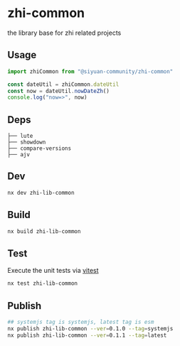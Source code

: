 # zhi-common

the library base for zhi related projects

## Usage

```ts
import zhiCommon from "@siyuan-community/zhi-common"

const dateUtil = zhiCommon.dateUtil
const now = dateUtil.nowDateZh()
console.log("now=>", now)
```

## Deps

```
├── lute
├── showdown
├── compare-versions
├── ajv
```

## Dev

```bash
nx dev zhi-lib-common
```

## Build

```bash
nx build zhi-lib-common
```

## Test

Execute the unit tests via [vitest](https://vitest.dev)

```bash
nx test zhi-lib-common
```

## Publish

```bash
## systemjs tag is systemjs, latest tag is esm
nx publish zhi-lib-common --ver=0.1.0 --tag=systemjs
nx publish zhi-lib-common --ver=0.1.1 --tag=latest
```